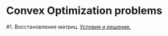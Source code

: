 # Convex Optimization problems

#1. Восстановление матриц. [Условия и решение.](https://github.com/AlisaKugusheva/Convex_Optimization_problems/blob/main/RegMC%20Problem%20in%20Covex%20Optimization.ipynb) 
